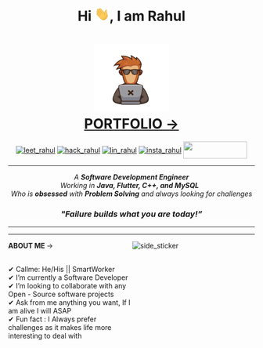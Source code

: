<h1 align="center">Hi <img src="https://github.com/mr-rahul002/mr-rahul002/blob/main/hi.gif" width="30px">, I am Rahul </h1>

<h1 align="center">
  <a align="center" href ="#" target="_blank" >
  <img src="https://github.com/mr-rahul002/mr-rahul002/blob/main/coder.png" width="30%">
  <br>
  PORTFOLIO ->
  </a>
</h1>

<p align="center">
 <a href="https://leetcode.com/rahul_seth/" target="blank"><img align="center" src="https://img.shields.io/badge/LeetCode-000000?style=for-the-badge&logo=LeetCode&logoColor=#d16c06" alt="leet_rahul" height="35" width="130" /></a>
<a href="https://www.hackerrank.com/rahulseth" target="blank"><img align="center" src="https://img.shields.io/badge/-Hackerrank-2EC866?style=for-the-badge&logo=HackerRank&logoColor=white" alt="hack_rahul" height="35" width="130" /></a>
<a href="https://www.linkedin.com/in/rahul-s-84473219a/" target="blank"><img align="center" src="https://img.shields.io/badge/LinkedIn-0077B5?style=for-the-badge&logo=linkedin&logoColor=white" alt="lin_rahul" height="35" width="130" /></a>  
<a href="https://www.instagram.com/_rahul_seth_/" target="blank"><img align="center" src="https://img.shields.io/badge/Instagram-E4405F?style=for-the-badge&logo=instagram&logoColor=white" alt="insta_rahul" height="35" width="130" /></a>
 <a href = "mailto: 02rahulseth@gmail.com"><img align="center" src="https://img.shields.io/badge/Gmail-D14836?style=for-the-badge&logo=gmail&logoColor=white" height="35" width="130" /></a>
</p>

<hr>

<p align="center">
  <em>
  A <b> Software Development Engineer</b>
    <br>
  Working in <b> Java, Flutter, C++, and MySQL</b> </b>&nbsp;
  <br> Who is <b>obsessed</b> with <b> Problem Solving</b> and always looking for challenges
  </em>
  <br>
 <h3 align="center"><b><i >"Failure builds what you are today!”</i></b></h3>
</p>
 
<hr>

<hr>
<img align="right" width=250px height=250px alt="side_sticker" src="https://media.giphy.com/media/TEnXkcsHrP4YedChhA/giphy.gif" />
<b>ABOUT ME </b> ->
<p align="left">
 <br>
✔ Callme: He/His || SmartWorker  <br>
✔ I’m currently a Software Developer <br>
✔ I’m looking to collaborate with any Open - Source software projects<br>
✔ Ask from me anything you want, If I am alive I will ASAP <br>
✔ Fun fact : I Always prefer challenges as it makes life more interesting to deal with <br><br><br><br>
 </p>
 
 ## 
  
  
